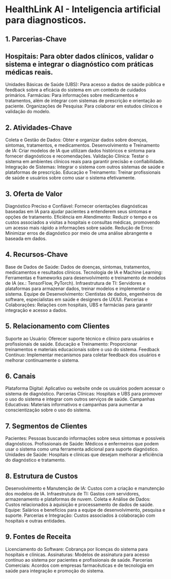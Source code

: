 # HealthLink AI - Inteligencia artificial para diagnosticos.


## 1. Parcerias-Chave
## Hospitais: Para obter dados clínicos, validar o sistema e integrar o diagnóstico com práticas médicas reais.
Unidades Básicas de Saúde (UBS): Para acesso a dados de saúde pública e feedback sobre a eficácia do sistema em um contexto de cuidados primários.
Farmácias: Para informações sobre medicamentos e tratamentos, além de integrar com sistemas de prescrição e orientação ao paciente.
Organizações de Pesquisa: Para colaborar em estudos clínicos e validação do modelo.
## 2. Atividades-Chave
Coleta e Gestão de Dados: Obter e organizar dados sobre doenças, sintomas, tratamentos, e medicamentos.
Desenvolvimento e Treinamento de IA: Criar modelos de IA que utilizam dados históricos e sintoma para fornecer diagnósticos e recomendações.
Validação Clínica: Testar o sistema em ambientes clínicos reais para garantir precisão e confiabilidade.
Integração de Sistemas: Integrar o sistema com outros sistemas de saúde e plataformas de prescrição.
Educação e Treinamento: Treinar profissionais de saúde e usuários sobre como usar o sistema efetivamente.
## 3. Oferta de Valor
Diagnóstico Preciso e Confiável: Fornecer orientações diagnósticas baseadas em IA para ajudar pacientes a entenderem seus sintomas e opções de tratamento.
Eficiência em Atendimento: Reduzir o tempo e os custos associados a visitas a hospitais e consultas médicas, promovendo um acesso mais rápido a informações sobre saúde.
Redução de Erros: Minimizar erros de diagnóstico por meio de uma análise abrangente e baseada em dados.
## 4. Recursos-Chave
Base de Dados de Saúde: Dados de doenças, sintomas, tratamentos, medicamentos e resultados clínicos.
Tecnologia de IA e Machine Learning: Ferramentas e frameworks para desenvolvimento e treinamento de modelos de IA (ex.: TensorFlow, PyTorch).
Infraestrutura de TI: Servidores e plataformas para armazenar dados, treinar modelos e implementar o sistema.
Equipe de Desenvolvimento: Cientistas de dados, engenheiros de software, especialistas em saúde e designers de UX/UI.
Parcerias e Colaborações: Relações com hospitais, UBS e farmácias para garantir integração e acesso a dados.
## 5. Relacionamento com Clientes
Suporte ao Usuário: Oferecer suporte técnico e clínico para usuários e profissionais de saúde.
Educação e Treinamento: Proporcionar treinamentos e materiais educacionais sobre o uso do sistema.
Feedback Contínuo: Implementar mecanismos para coletar feedback dos usuários e melhorar continuamente o sistema.
## 6. Canais
Plataforma Digital: Aplicativo ou website onde os usuários podem acessar o sistema de diagnóstico.
Parcerias Clínicas: Hospitais e UBS para promover o uso do sistema e integrar com outros serviços de saúde.
Campanhas Educativas: Materiais informativos e campanhas para aumentar a conscientização sobre o uso do sistema.
## 7. Segmentos de Clientes
Pacientes: Pessoas buscando informações sobre seus sintomas e possíveis diagnósticos.
Profissionais de Saúde: Médicos e enfermeiros que podem usar o sistema como uma ferramenta adicional para suporte diagnóstico.
Unidades de Saúde: Hospitais e clínicas que desejam melhorar a eficiência do diagnóstico e tratamento.
## 8. Estrutura de Custos
Desenvolvimento e Manutenção de IA: Custos com a criação e manutenção dos modelos de IA.
Infraestrutura de TI: Gastos com servidores, armazenamento e plataformas de nuvem.
Coleta e Análise de Dados: Custos relacionados à aquisição e processamento de dados de saúde.
Equipe: Salários e benefícios para a equipe de desenvolvimento, pesquisa e suporte.
Parcerias e Integração: Custos associados à colaboração com hospitais e outras entidades.
## 9. Fontes de Receita
Licenciamento do Software: Cobrança por licenças do sistema para hospitais e clínicas.
Assinaturas: Modelos de assinatura para acesso contínuo ao sistema por pacientes e profissionais de saúde.
Parcerias Comerciais: Acordos com empresas farmacêuticas e de tecnologia em saúde para integração e promoção do sistema.